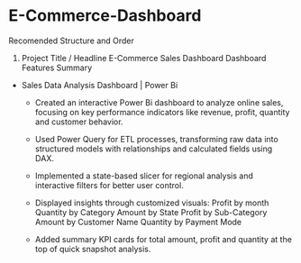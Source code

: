 # E-Commerce-Dashboard
Recomended Structure and Order
1. Project Title / Headline
E-Commerce Sales Dashboard
Dashboard Features Summary
- Sales Data Analysis Dashboard | Power Bi
  *  Created an interactive Power Bi dashboard to analyze online sales, focusing on key performance indicators like revenue, profit, quantity and customer behavior.
  *  Used Power Query for ETL processes, transforming raw data into structured models with relationships and calculated fields using DAX.
  *  Implemented a state-based slicer for regional analysis and interactive filters for better user control.
  *  Displayed insights through customized visuals:
        Profit by month
        Quantity by Category
        Amount by State
        Profit by Sub-Category
        Amount by Customer Name
        Quantity by Payment Mode

  *  Added summary KPI cards for total amount, profit and quantity at the top of quick snapshot analysis.
